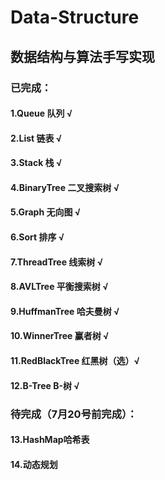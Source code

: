 # Data-Structure
## 数据结构与算法手写实现
### 已完成：
#### 1.Queue 队列              √
#### 2.List 链表               √
#### 3.Stack 栈                √
#### 4.BinaryTree 二叉搜索树    √
#### 5.Graph 无向图             √
#### 6.Sort 排序                √
#### 7.ThreadTree 线索树        √
#### 8.AVLTree 平衡搜索树       √
#### 9.HuffmanTree 哈夫曼树     √
#### 10.WinnerTree 赢者树       √
#### 11.RedBlackTree 红黑树（选）√
#### 12.B-Tree B-树             √

### 待完成（7月20号前完成）：
#### 13.HashMap哈希表
#### 14.动态规划
